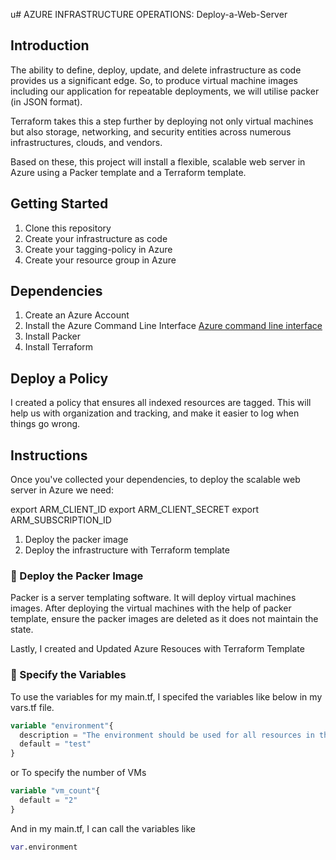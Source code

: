u# AZURE INFRASTRUCTURE OPERATIONS: Deploy-a-Web-Server

## Introduction

The ability to define, deploy, update, and delete infrastructure as code provides us a significant edge. So, to produce virtual machine images including our application for repeatable deployments, we will utilise packer (in JSON format).

Terraform takes this a step further by deploying not only virtual machines but also storage, networking, and security entities across numerous infrastructures, clouds, and vendors.

Based on these, this project will install a flexible, scalable web server in Azure using a Packer template and a Terraform template.

## Getting Started

1. Clone this repository
2. Create your infrastructure as code
3. Create your tagging-policy in Azure
4. Create your resource group in Azure

## Dependencies

1. Create an Azure Account
2. Install the Azure Command Line Interface [Azure command line interface](https://docs.microsoft.com/en-us/cli/azure/install-azure-cli?view=azure-cli-latest)
3. Install Packer
4. Install Terraform 

## Deploy a Policy
I created a policy that ensures all indexed resources are tagged. This will help us with organization and tracking, and make it easier to log when things go wrong.

## Instructions

Once you've  collected your dependencies, to deploy the scalable web server in Azure we need: 


export ARM_CLIENT_ID
export ARM_CLIENT_SECRET
export ARM_SUBSCRIPTION_ID

1. Deploy the packer image
2. Deploy the infrastructure with Terraform template

### :pushpin: Deploy the Packer Image

Packer is a server templating software. It will deploy virtual machines images. After deploying the virtual machines with the help of packer template, ensure the packer images are deleted as it does not maintain the state.

Lastly, I created and Updated Azure Resouces with Terraform Template

### :pushpin: Specify the Variables 
To use the variables for my main.tf, I specifed the variables like below in my vars.tf file.
```tf
variable "environment"{
  description = "The environment should be used for all resources in this example"
  default = "test"
}
```
or 
To specify the number of VMs
```tf
variable "vm_count"{
  default = "2"
}
```
And in my main.tf, I can call the variables like
```tf
var.environment
```

